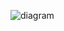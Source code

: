 ![diagram](https://github.com/WilmanL/polyGusser/assets/113932835/0be67b36-216b-4dc5-a72e-3a7b1af280cb)
